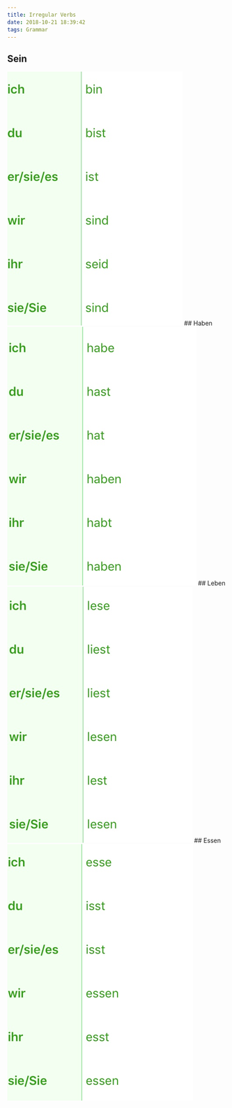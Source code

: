 ```yaml
---
title: Irregular Verbs
date: 2018-10-21 18:39:42
tags: Grammar
---
```


## Sein
<img src="https://github.com/chen-zhi/german/blob/master/imgs/Irregular%20Verbs/Sein.jpg?raw=true">
## Haben
<img src="https://github.com/chen-zhi/german/blob/master/imgs/Irregular%20Verbs/Haben.jpg?raw=true">
## Leben
<img src="https://github.com/chen-zhi/german/blob/master/imgs/Irregular%20Verbs/Leben.jpg?raw=true">
## Essen
<img src="https://github.com/chen-zhi/german/blob/master/imgs/Irregular%20Verbs/Essen.jpg?raw=true">